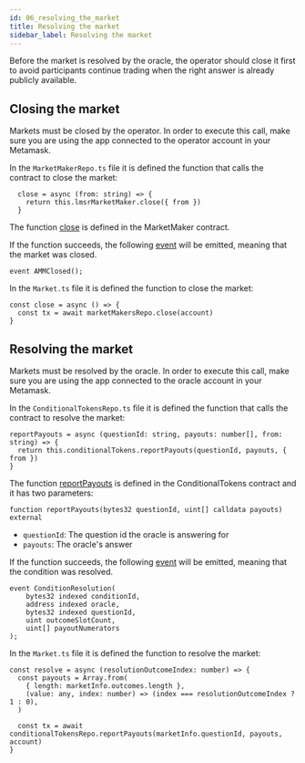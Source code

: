 ```yaml
---
id: 06_resolving_the_market
title: Resolving the market
sidebar_label: Resolving the market
---
```


Before the market is resolved by the oracle, the operator should close it first to avoid participants continue trading when the right answer is already publicly available.

## Closing the market

Markets must be closed by the operator. In order to execute this call, make sure you are using the app connected to the operator account in your Metamask.

In the `MarketMakerRepo.ts` file it is defined the function that calls the contract to close the market:
```
  close = async (from: string) => {
    return this.lmsrMarketMaker.close({ from })
  }
```

The function [close](https://github.com/gnosis/conditional-tokens-market-makers/blob/master/contracts/MarketMaker.sol#L111) is defined in the MarketMaker contract.

If the function succeeds, the following [event](https://github.com/gnosis/conditional-tokens-market-makers/blob/master/contracts/MarketMaker.sol#L25) will be emitted, meaning that the market was closed.

```
event AMMClosed();
```

In the `Market.ts` file it is defined the function to close the market:
```
const close = async () => {
  const tx = await marketMakersRepo.close(account)
}
```

## Resolving the market

Markets must be resolved by the oracle. In order to execute this call, make sure you are using the app connected to the oracle account in your Metamask.

In the `ConditionalTokensRepo.ts` file it is defined the function that calls the contract to resolve the market:
```
reportPayouts = async (questionId: string, payouts: number[], from: string) => {
  return this.conditionalTokens.reportPayouts(questionId, payouts, { from })
}
```

The function [reportPayouts](https://github.com/gnosis/conditional-tokens-contracts/blob/master/contracts/ConditionalTokens.sol#L78) is defined in the ConditionalTokens contract and it has two parameters:
```
function reportPayouts(bytes32 questionId, uint[] calldata payouts) external
```
- `questionId`: The question id the oracle is answering for
- `payouts`: The oracle's answer

If the function succeeds, the following [event](https://github.com/gnosis/conditional-tokens-contracts/blob/master/contracts/ConditionalTokens.sol#L20) will be emitted, meaning that the condition was resolved.

```
event ConditionResolution(
    bytes32 indexed conditionId,
    address indexed oracle,
    bytes32 indexed questionId,
    uint outcomeSlotCount,
    uint[] payoutNumerators
);
```

In the `Market.ts` file it is defined the function to resolve the market:
```
const resolve = async (resolutionOutcomeIndex: number) => {
  const payouts = Array.from(
    { length: marketInfo.outcomes.length },
    (value: any, index: number) => (index === resolutionOutcomeIndex ? 1 : 0),
  )

  const tx = await conditionalTokensRepo.reportPayouts(marketInfo.questionId, payouts, account)
}
```
